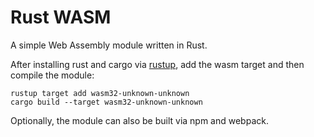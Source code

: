 # Rust WASM

A simple Web Assembly module written in Rust. 

After installing rust and cargo via [rustup](https://www.rust-lang.org/tools/install), add the wasm target and then compile the module:

    rustup target add wasm32-unknown-unknown
    cargo build --target wasm32-unknown-unknown

Optionally, the module can also be built via npm and webpack.
